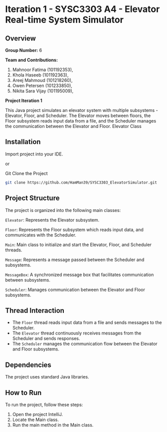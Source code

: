 
# Iteration 1 - SYSC3303 A4 - Elevator Real-time System Simulator
## Overview

**Group Number:** 6

**Team and Contributions:**
1. Mahnoor Fatima (101192353),
2. Khola Haseeb (101192363),
3. Areej Mahmoud (101218260),
4. Owen Petersen (101233850),
5. Nikita Sara Vijay (101195009),

**Project Iteration 1**

This Java project simulates an elevator system with multiple subsystems - Elevator, Floor, and Scheduler. The Elevator moves between floors, the Floor subsystem reads input data from a file, and the Scheduler manages the communication between the Elevator and Floor.
Elevator Class

## Installation

Import project into your IDE.

or

Git Clone the Project

```bash
git clone https://github.com/HamMan39/SYSC3303_ElevatorSimulator.git
```
## Project Structure

The project is organized into the following main classes:

`Elevator`: Represents the Elevator subsystem.

`Floor`: Represents the Floor subsystem which reads input data, and communicates with the Scheduler.

`Main`: Main class to initialize and start the Elevator, Floor, and Scheduler threads.

`Message`: Represents a message passed between the Scheduler and subsystems.

`MessageBox`: A synchronized message box that facilitates communication between subsystems.

`Scheduler`: Manages communication between the Elevator and Floor subsystems.

## Thread Interaction
- The `Floor` thread reads input data from a file and sends messages to the Scheduler.
- The `Elevator` thread continuously receives messages from the Scheduler and sends responses.
- The `Scheduler` manages the communication flow between the Elevator and Floor subsystems.

## Dependencies

The project uses standard Java libraries.

## How to Run
To run the project, follow these steps:

1. Open the project IntelliJ.
2. Locate the Main class.
3. Run the main method in the Main class.